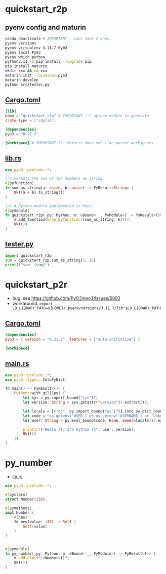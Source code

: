 # quickstart_r2p
## pyenv config and maturin 
```bash
conda deactivate # IMPORTANT - cant have 2 envs.
pyenv versions
pyenv virtualenv 3.11.7 Py03
pyenv local Py03
pyenv which python 
python3.11 -m pip install --upgrade pip
pip install maturin
mkdir xxx && cd xxx
maturin init --bindings pyo3
maturin develop
python src/tester.py
```
## [Cargo.toml](quickstart_r2p/Cargo.toml)
```toml
[lib]
name = "quickstart_r2p" # IMPORTANT !!! python module to generate
crate-type = ["cdylib"]

[dependencies]
pyo3 = "0.21.2"

[workspace] # IMPORTANT !!! Maturin does not like parent workspaces
```
## [lib.rs](quickstart_r2p/src/lib.rs)
```rust
use pyo3::prelude::*;

/// Formats the sum of two numbers as string.
#[pyfunction]
fn sum_as_string(a: usize, b: usize) -> PyResult<String> {
    Ok((a + b).to_string())
}

/// A Python module implemented in Rust.
#[pymodule]
fn quickstart_r2p(_py: Python, m: &Bound<'_, PyModule>) -> PyResult<()> {
    m.add_function(wrap_pyfunction!(sum_as_string, m)?)?;
    Ok(())
}
```
## [tester.py](quickstart_r2p/src/tester.py)
```python
import quickstart_r2p
sum = quickstart_r2p.sum_as_string(5, 20)
print(f"sum: {sum}")
```

# quickstart_p2r
- bug: see https://github.com/PyO3/pyo3/issues/2803
- workaround: `export LD_LIBRARY_PATH=${HOME}/.pyenv/versions/3.11.7/lib:$LD_LIBRARY_PATH`
## [Cargo.toml](quickstart_p2r/Cargo.toml)
```toml
[dependencies]
pyo3 = { version = "0.21.2", features = ["auto-initialize"] }

[workspace]
```
## [main.rs](quickstart_p2r/src/main.rs)
```rust
use pyo3::prelude::*;
use pyo3::types::IntoPyDict;

fn main() -> PyResult<()> {
    Python::with_gil(|py| {
        let sys = py.import_bound("sys")?;
        let version: String = sys.getattr("version")?.extract()?;

        let locals = [("os", py.import_bound("os")?)].into_py_dict_bound(py);
        let code = "os.getenv('USER') or os.getenv('USERNAME') or 'Unknown'";
        let user: String = py.eval_bound(code, None, Some(&locals))?.extract()?;

        println!("Hello {}, I'm Python {}", user, version);
        Ok(())
    })
}
```

# py_number
- [lib.rs](py_number/src/lib.rs)
```rust
use pyo3::prelude::*;

#[pyclass]
struct Number(i32);

#[pymethods]
impl Number {
    #[new]
    fn new(value: i32) -> Self {
        Self(value)
    }
}


#[pymodule]
fn py_number(_py: Python, m: &Bound<'_, PyModule>) -> PyResult<()> {
    m.add_class::<Number>()?;
    Ok(())
}

```

